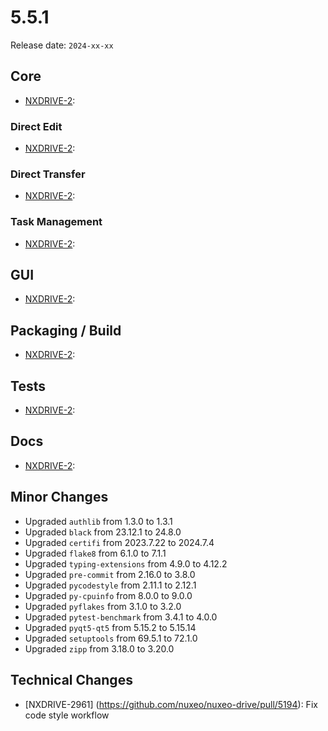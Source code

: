 # 5.5.1

Release date: `2024-xx-xx`

## Core

- [NXDRIVE-2](https://jira.nuxeo.com/browse/NXDRIVE-2):

### Direct Edit

- [NXDRIVE-2](https://jira.nuxeo.com/browse/NXDRIVE-2):

### Direct Transfer

- [NXDRIVE-2](https://jira.nuxeo.com/browse/NXDRIVE-2):

### Task Management
- [NXDRIVE-2](https://jira.nuxeo.com/browse/NXDRIVE-2):

## GUI

- [NXDRIVE-2](https://jira.nuxeo.com/browse/NXDRIVE-2):

## Packaging / Build

- [NXDRIVE-2](https://jira.nuxeo.com/browse/NXDRIVE-2):

## Tests

- [NXDRIVE-2](https://jira.nuxeo.com/browse/NXDRIVE-2):

## Docs

- [NXDRIVE-2](https://jira.nuxeo.com/browse/NXDRIVE-2):

## Minor Changes

- Upgraded `authlib` from 1.3.0 to 1.3.1
- Upgraded `black` from 23.12.1 to 24.8.0
- Upgraded `certifi` from 2023.7.22 to 2024.7.4
- Upgraded `flake8` from 6.1.0 to 7.1.1
- Upgraded `typing-extensions` from 4.9.0 to 4.12.2
- Upgraded `pre-commit` from 2.16.0 to 3.8.0
- Upgraded `pycodestyle` from 2.11.1 to 2.12.1
- Upgraded `py-cpuinfo` from 8.0.0 to 9.0.0
- Upgraded `pyflakes` from 3.1.0 to 3.2.0
- Upgraded `pytest-benchmark` from 3.4.1 to 4.0.0
- Upgraded `pyqt5-qt5` from 5.15.2 to 5.15.14
- Upgraded `setuptools` from 69.5.1 to 72.1.0
- Upgraded `zipp` from 3.18.0 to 3.20.0

## Technical Changes

- [NXDRIVE-2961] (https://github.com/nuxeo/nuxeo-drive/pull/5194): Fix code style workflow
